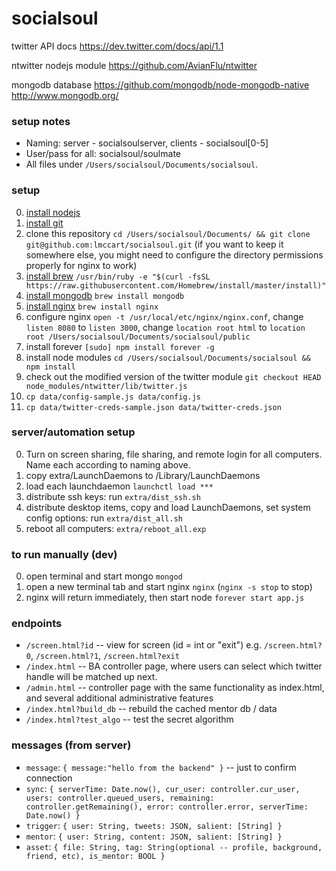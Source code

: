 socialsoul
==========

twitter API docs
https://dev.twitter.com/docs/api/1.1

ntwitter nodejs module
https://github.com/AvianFlu/ntwitter

mongodb database
https://github.com/mongodb/node-mongodb-native
http://www.mongodb.org/

### setup notes
* Naming: server - socialsoulserver, clients - socialsoul[0-5]
* User/pass for all: socialsoul/soulmate
* All files under `/Users/socialsoul/Documents/socialsoul`.

### setup

0. [install nodejs](https://nodejs.org/)
0. [install git](http://git-scm.com/downloads)
0. clone this repository `cd /Users/socialsoul/Documents/ && git clone git@github.com:lmccart/socialsoul.git` (if you want to keep it somewhere else, you might need to configure the directory permissions properly for nginx to work)
0. [install brew](http://brew.sh/) `/usr/bin/ruby -e "$(curl -fsSL https://raw.githubusercontent.com/Homebrew/install/master/install)"`
0. [install mongodb](http://docs.mongodb.org/manual/tutorial/install-mongodb-on-os-x/) `brew install mongodb`
0. [install nginx](http://learnaholic.me/2012/10/10/installing-nginx-in-mac-os-x-mountain-lion/) `brew install nginx`
0. configure nginx `open -t /usr/local/etc/nginx/nginx.conf`, change `listen 8080` to `listen 3000`, change `location root html` to `location root /Users/socialsoul/Documents/socialsoul/public`
0. install forever `[sudo] npm install forever -g`
0. install node modules `cd /Users/socialsoul/Documents/socialsoul && npm install`
0. check out the modified version of the twitter module `git checkout HEAD node_modules/ntwitter/lib/twitter.js`
0. `cp data/config-sample.js data/config.js`
0. `cp data/twitter-creds-sample.json data/twitter-creds.json`

### server/automation setup
0. Turn on screen sharing, file sharing, and remote login for all computers. Name each according to naming above.
0. copy extra/LaunchDaemons to /Library/LaunchDaemons
1. load each launchdaemon `launchctl load ***`
2. distribute ssh keys: run `extra/dist_ssh.sh`
3. distribute desktop items, copy and load LaunchDaemons, set system config options: run `extra/dist_all.sh`
4. reboot all computers: `extra/reboot_all.exp`

### to run manually (dev)
0. open terminal and start mongo `mongod`
0. open a new terminal tab and start nginx `nginx` (`nginx -s stop` to stop)
0. nginx will return immediately, then start node `forever start app.js`


### endpoints

* `/screen.html?id` -- view for screen (id = int or "exit")
	e.g. `/screen.html?0`, `/screen.html?1`, `/screen.html?exit`
* `/index.html` -- BA controller page, where users can select
	which twitter handle will be matched up next.
* `/admin.html` -- controller page with the same functionality as index.html,
	and several additional administrative features
* `/index.html?build_db` -- rebuild the cached mentor db / data
* `/index.html?test_algo` -- test the secret algorithm



### messages (from server)

* `message`: `{ message:"hello from the backend" }` -- just to confirm connection
* `sync`: `{ serverTime: Date.now(), cur_user: controller.cur_user, users: controller.queued_users, remaining: controller.getRemaining(), error: controller.error, serverTime: Date.now() }`
* `trigger`: `{ user: String, tweets: JSON, salient: [String] }`
* `mentor`: `{ user: String, content: JSON, salient: [String] }`
* `asset`: `{ file: String, tag: String(optional -- profile, background, friend, etc), is_mentor: BOOL }`






